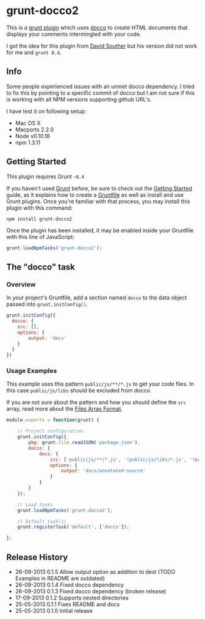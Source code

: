 # grunt-docco2

This is a [grunt plugin](http://gruntjs.com/plugins) which uses [docco](http://jashkenas.github.io/docco/) to create
HTML documents that displays your comments intermingled with your code.

I got the idea for this plugin from [David Souther](https://github.com/DavidSouther/grunt-docco) but his version did
not work for me and `grunt 0.4`.

## Info

Some people experienced issues with an unmet docco dependency. I tried to fix this by pointing to a specific commit
of docco but I am not sure if this is working with all NPM versions supporting github URL's.

I have test it on following setup:
- Mac OS X
- Macports 2.2.0
- Node v0.10.18
- npm 1.3.11

## Getting Started

This plugin requires Grunt `~0.4`

If you haven't used [Grunt](http://gruntjs.com/) before, be sure to check out the [Getting Started](http://gruntjs.com/getting-started)
guide, as it explains how to create a [Gruntfile](http://gruntjs.com/sample-gruntfile) as well as install and use Grunt
plugins.
Once you're familiar with that process, you may install this plugin with this command:

```shell
npm install grunt-docco2
```

Once the plugin has been installed, it may be enabled inside your Gruntfile with this line of JavaScript:

```js
grunt.loadNpmTasks('grunt-docco2');
```

## The "docco" task

### Overview
In your project's Gruntfile, add a section named `docco` to the data object passed into `grunt.initConfig()`.

```js
grunt.initConfig({
  docco: {
    src: [],
    options: {
        output: 'docs'
    }
  }
})
```

### Usage Examples

This example uses this pattern `public/js/**/*.js` to get your code files.
In this case `public/js/libs` should be excluded from docco.

If you are not sure about the pattern and how you should define the `src` array, read more about the
[Files Array Format](http://gruntjs.com/configuring-tasks#files-array-format).

```js
module.exports = function(grunt) {

    // Project configuration.
    grunt.initConfig({
        pkg: grunt.file.readJSON('package.json'),
		docco: {
			docs: {
				src: ['public/js/**/*.js', '!public/js/libs/*.js', '!public/js/libs/**/*.js'],
				options: {
					output: 'docs/annotated-source'
				}
			}
		}
	});

	// Load tasks
	grunt.loadNpmTasks('grunt-docco2');

	// Default task(s)
	grunt.registerTask('default', ['docco']);

};

```

## Release History
* 26-09-2013        0.1.5   Allow output option as addition to dest (TODO Examples in README are outdated)
* 26-09-2013        0.1.4   Fixed docco dependency
* 26-09-2013        0.1.3   Fixed docco dependency (broken release)
* 17-09-2013        0.1.2   Supports nested directories
* 25-05-2013        0.1.1   Fixes README and docs
* 25-05-2013        0.1.0   Initial release
